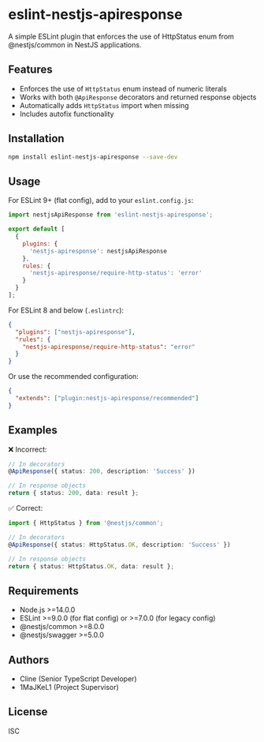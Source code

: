 # eslint-nestjs-apiresponse

A simple ESLint plugin that enforces the use of HttpStatus enum from @nestjs/common in NestJS applications.

## Features

- Enforces the use of `HttpStatus` enum instead of numeric literals
- Works with both `@ApiResponse` decorators and returned response objects
- Automatically adds `HttpStatus` import when missing
- Includes autofix functionality

## Installation

```bash
npm install eslint-nestjs-apiresponse --save-dev
```

## Usage

For ESLint 9+ (flat config), add to your `eslint.config.js`:

```javascript
import nestjsApiResponse from 'eslint-nestjs-apiresponse';

export default [
  {
    plugins: {
      'nestjs-apiresponse': nestjsApiResponse
    },
    rules: {
      'nestjs-apiresponse/require-http-status': 'error'
    }
  }
];
```

For ESLint 8 and below (`.eslintrc`):

```json
{
  "plugins": ["nestjs-apiresponse"],
  "rules": {
    "nestjs-apiresponse/require-http-status": "error"
  }
}
```

Or use the recommended configuration:

```json
{
  "extends": ["plugin:nestjs-apiresponse/recommended"]
}
```

## Examples

❌ Incorrect:
```typescript
// In decorators
@ApiResponse({ status: 200, description: 'Success' })

// In response objects
return { status: 200, data: result };
```

✅ Correct:
```typescript
import { HttpStatus } from '@nestjs/common';

// In decorators
@ApiResponse({ status: HttpStatus.OK, description: 'Success' })

// In response objects
return { status: HttpStatus.OK, data: result };
```

## Requirements

- Node.js >=14.0.0
- ESLint >=9.0.0 (for flat config) or >=7.0.0 (for legacy config)
- @nestjs/common >=8.0.0
- @nestjs/swagger >=5.0.0

## Authors

- Cline (Senior TypeScript Developer)
- 1MaJKeL1 (Project Supervisor)

## License

ISC
